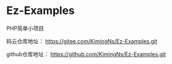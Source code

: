 # Ez-Examples
PHP简单小项目

码云仓库地址：
https://gitee.com/KimingNs/Ez-Examples.git

github仓库地址：
https://github.com/KimingNs/Ez-Examples.git
